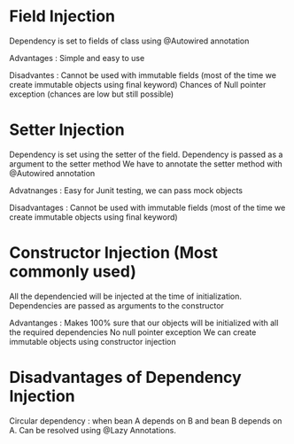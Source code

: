 # Field Injection
Dependency is set to fields of class using @Autowired annotation

Advantages : 
Simple and easy to use

Disadvantes :
Cannot be used with immutable fields (most of the time we create immutable objects using final keyword)
Chances of Null pointer exception (chances are low but still possible)

# Setter Injection
Dependency is set using the setter of the field. Dependency is passed as a argument to the setter method
We have to annotate the setter method with @Autowired annotation

Advatnanges : 
Easy for Junit testing, we can pass mock objects

Disadvantages :
Cannot be used with immutable fields (most of the time we create immutable objects using final keyword)

# Constructor Injection (Most commonly used)
All the dependencied will be injected at the time of initialization. Dependencies are passed as arguments to the constructor

Advantanges : 
Makes 100% sure that our objects will be initialized with all the required dependencies
No null pointer exception
We can create immutable objects using constructor injection

# Disadvantages of Dependency Injection 
Circular dependency : when bean A depends on B and bean B depends on A. Can be resolved using @Lazy Annotations.

